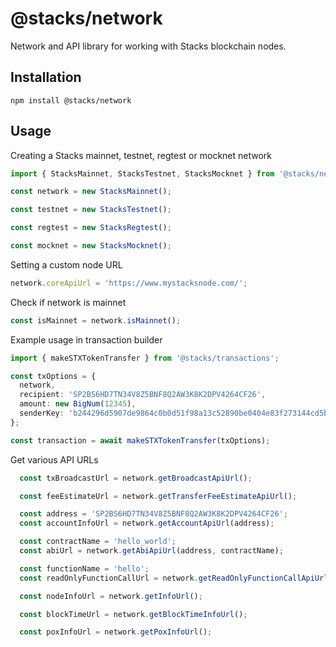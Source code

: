 # @stacks/network

Network and API library for working with Stacks blockchain nodes.

## Installation

```
npm install @stacks/network
```

## Usage

Creating a Stacks mainnet, testnet, regtest or mocknet network

```typescript
import { StacksMainnet, StacksTestnet, StacksMocknet } from '@stacks/network';

const network = new StacksMainnet();

const testnet = new StacksTestnet();

const regtest = new StacksRegtest();

const mocknet = new StacksMocknet();
```

Setting a custom node URL

```typescript
network.coreApiUrl = 'https://www.mystacksnode.com/';
```

Check if network is mainnet

```typescript
const isMainnet = network.isMainnet();
```

Example usage in transaction builder

```typescript
import { makeSTXTokenTransfer } from '@stacks/transactions';

const txOptions = {
  network,
  recipient: 'SP2BS6HD7TN34V8Z5BNF8Q2AW3K8K2DPV4264CF26',
  amount: new BigNum(12345),
  senderKey: 'b244296d5907de9864c0b0d51f98a13c52890be0404e83f273144cd5b9960eed01',
};

const transaction = await makeSTXTokenTransfer(txOptions);
```

Get various API URLs

```typescript
  const txBroadcastUrl = network.getBroadcastApiUrl();

  const feeEstimateUrl = network.getTransferFeeEstimateApiUrl();

  const address = 'SP2BS6HD7TN34V8Z5BNF8Q2AW3K8K2DPV4264CF26';
  const accountInfoUrl = network.getAccountApiUrl(address);

  const contractName = 'hello_world';
  const abiUrl = network.getAbiApiUrl(address, contractName);

  const functionName = 'hello';
  const readOnlyFunctionCallUrl = network.getReadOnlyFunctionCallApiUrl(address, contractName, functionName);

  const nodeInfoUrl = network.getInfoUrl();

  const blockTimeUrl = network.getBlockTimeInfoUrl();

  const poxInfoUrl = network.getPoxInfoUrl();
```